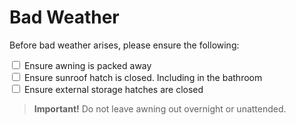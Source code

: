 <link href="../styles/custom.css" rel="stylesheet" />

# Bad Weather
Before bad weather arises, please ensure the following:

<input type="checkbox" /> Ensure awning is packed away <br/>
<input type="checkbox" /> Ensure sunroof hatch is closed. Including in the bathroom <br/>
<input type="checkbox" /> Ensure external storage hatches are closed<br/>

> **Important!** Do not leave awning out overnight or unattended.
